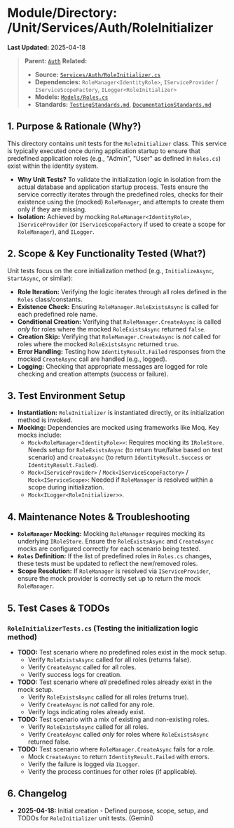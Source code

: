 # Module/Directory: /Unit/Services/Auth/RoleInitializer

**Last Updated:** 2025-04-18

> **Parent:** [`Auth`](../README.md)
> **Related:**
> * **Source:** [`Services/Auth/RoleInitializer.cs`](../../../../../Zarichney.Server/Services/Auth/RoleInitializer.cs)
> * **Dependencies:** `RoleManager<IdentityRole>`, `IServiceProvider` / `IServiceScopeFactory`, `ILogger<RoleInitializer>`
> * **Models:** [`Models/Roles.cs`](../../../../../Zarichney.Server/Services/Auth/Models/Roles.cs)
> * **Standards:** [`TestingStandards.md`](../../../../../Docs/Standards/TestingStandards.md), [`DocumentationStandards.md`](../../../../../Docs/Standards/DocumentationStandards.md)

## 1. Purpose & Rationale (Why?)

This directory contains unit tests for the `RoleInitializer` class. This service is typically executed once during application startup to ensure that predefined application roles (e.g., "Admin", "User" as defined in `Roles.cs`) exist within the identity system.

* **Why Unit Tests?** To validate the initialization logic in isolation from the actual database and application startup process. Tests ensure the service correctly iterates through the predefined roles, checks for their existence using the (mocked) `RoleManager`, and attempts to create them only if they are missing.
* **Isolation:** Achieved by mocking `RoleManager<IdentityRole>`, `IServiceProvider` (or `IServiceScopeFactory` if used to create a scope for `RoleManager`), and `ILogger`.

## 2. Scope & Key Functionality Tested (What?)

Unit tests focus on the core initialization method (e.g., `InitializeAsync`, `StartAsync`, or similar):

* **Role Iteration:** Verifying the logic iterates through all roles defined in the `Roles` class/constants.
* **Existence Check:** Ensuring `RoleManager.RoleExistsAsync` is called for each predefined role name.
* **Conditional Creation:** Verifying that `RoleManager.CreateAsync` is called *only* for roles where the mocked `RoleExistsAsync` returned `false`.
* **Creation Skip:** Verifying that `RoleManager.CreateAsync` is *not* called for roles where the mocked `RoleExistsAsync` returned `true`.
* **Error Handling:** Testing how `IdentityResult.Failed` responses from the mocked `CreateAsync` call are handled (e.g., logged).
* **Logging:** Checking that appropriate messages are logged for role checking and creation attempts (success or failure).

## 3. Test Environment Setup

* **Instantiation:** `RoleInitializer` is instantiated directly, or its initialization method is invoked.
* **Mocking:** Dependencies are mocked using frameworks like Moq. Key mocks include:
    * `Mock<RoleManager<IdentityRole>>`: Requires mocking its `IRoleStore`. Needs setup for `RoleExistsAsync` (to return true/false based on test scenario) and `CreateAsync` (to return `IdentityResult.Success` or `IdentityResult.Failed`).
    * `Mock<IServiceProvider>` / `Mock<IServiceScopeFactory>` / `Mock<IServiceScope>`: Needed if `RoleManager` is resolved within a scope during initialization.
    * `Mock<ILogger<RoleInitializer>>`.

## 4. Maintenance Notes & Troubleshooting

* **`RoleManager` Mocking:** Mocking `RoleManager` requires mocking its underlying `IRoleStore`. Ensure the `RoleExistsAsync` and `CreateAsync` mocks are configured correctly for each scenario being tested.
* **`Roles` Definition:** If the list of predefined roles in `Roles.cs` changes, these tests must be updated to reflect the new/removed roles.
* **Scope Resolution:** If `RoleManager` is resolved via `IServiceProvider`, ensure the mock provider is correctly set up to return the mock `RoleManager`.

## 5. Test Cases & TODOs

### `RoleInitializerTests.cs` (Testing the initialization logic method)
* **TODO:** Test scenario where *no* predefined roles exist in the mock setup.
    * Verify `RoleExistsAsync` called for all roles (returns false).
    * Verify `CreateAsync` called for all roles.
    * Verify success logs for creation.
* **TODO:** Test scenario where *all* predefined roles already exist in the mock setup.
    * Verify `RoleExistsAsync` called for all roles (returns true).
    * Verify `CreateAsync` is *not* called for any role.
    * Verify logs indicating roles already exist.
* **TODO:** Test scenario with a mix of existing and non-existing roles.
    * Verify `RoleExistsAsync` called for all roles.
    * Verify `CreateAsync` called *only* for roles where `RoleExistsAsync` returned false.
* **TODO:** Test scenario where `RoleManager.CreateAsync` fails for a role.
    * Mock `CreateAsync` to return `IdentityResult.Failed` with errors.
    * Verify the failure is logged via `ILogger`.
    * Verify the process continues for other roles (if applicable).

## 6. Changelog

* **2025-04-18:** Initial creation - Defined purpose, scope, setup, and TODOs for `RoleInitializer` unit tests. (Gemini)

